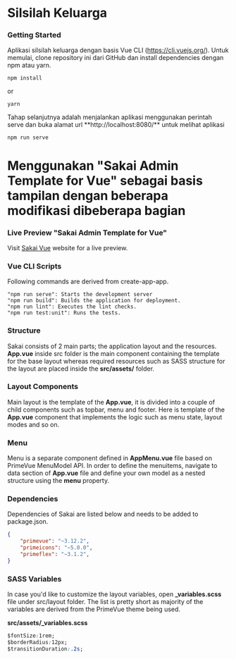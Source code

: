 #  Silsilah Keluarga

### Getting Started
 Aplikasi silsilah keluarga dengan basis Vue CLI (https://cli.vuejs.org/).
 Untuk memulai, clone repository ini dari GitHub dan install dependencies dengan npm atau yarn.
                
```
npm install
```

or

```
yarn
```

</p>Tahap selanjutnya adalah menjalankan aplikasi menggunakan perintah serve dan buka alamat url **http://localhost:8080/** untuk melihat aplikasi </p>

```
npm run serve
```

#  Menggunakan "Sakai Admin Template for Vue" sebagai basis tampilan dengan beberapa modifikasi dibeberapa bagian
 
### Live Preview "Sakai Admin Template for Vue" 
 
Visit [Sakai Vue](https://www.primefaces.org/sakai-vue) website for a live preview. 
 

### Vue CLI Scripts
Following commands are derived from create-app-app.
```
"npm run serve": Starts the development server
"npm run build": Builds the application for deployment.
"npm run lint": Executes the lint checks.
"npm run test:unit": Runs the tests.
```

### Structure
Sakai consists of 2 main parts; the application layout and the resources. **App.vue** inside src folder is the main component containing the template for the base layout whereas required resources such as SASS structure for the layout are placed inside the **src/assets/** folder.</p>

### Layout Components
Main layout is the template of the **App.vue**, it is divided into a couple of child components such as topbar, menu and footer. Here is template of the
**App.vue** component that implements the logic such as menu state, layout modes and so on.

### Menu
Menu is a separate component defined in **AppMenu.vue** file based on PrimeVue MenuModel API. In order to define the menuitems,
navigate to data section of **App.vue** file and define your own model as a nested structure using the **menu** property.

### Dependencies
Dependencies of Sakai are listed below and needs to be added to package.json.

```json
{
    "primevue": "~3.12.2",
    "primeicons": "~5.0.0",
    "primeflex": "~3.1.2",
}
```

### SASS Variables
In case you'd like to customize the layout variables, open **_variables.scss** file under src/layout folder. The list is pretty short as majority of the variables are derived from the PrimeVue theme being used.

**src/assets/_variables.scss**
```css
$fontSize:1rem;
$borderRadius:12px;
$transitionDuration:.2s;
```
